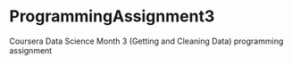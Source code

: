 ProgrammingAssignment3
======================

Coursera Data Science Month 3 (Getting and Cleaning Data) programming assignment
